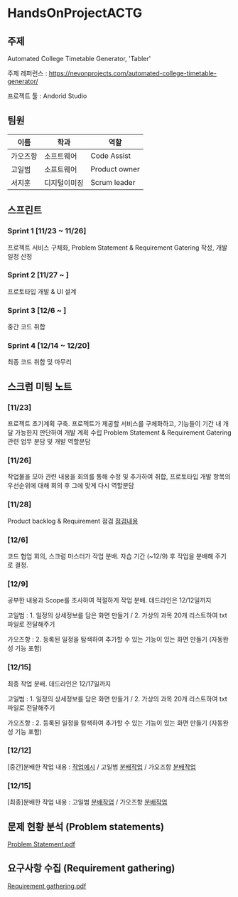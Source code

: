 # HandsOnProjectACTG

## 주제
 Automated College Timetable Generator, 'Tabler'

 주제 레퍼런스 : https://nevonprojects.com/automated-college-timetable-generator/

 프로젝트 툴 : Andorid Studio



## 팀원
|이름|학과|역할|
|------|---|----|
|가오즈항|소프트웨어|Code Assist|
|고일범|소프트웨어|Product owner|
|서지훈|디지털이미징|Scrum leader|




## 스프린트
  ### Sprint 1 [11/23 ~ 11/26]
  프로젝트 서비스 구체화, Problem Statement & Requirement Gatering 작성, 개발 일정 산정 

  ### Sprint 2 [11/27 ~ ]
  프로토타입 개발 & UI 설계 
  
  ### Sprint 3 [12/6 ~ ]
  중간 코드 취합
  
  ### Sprint 4 [12/14 ~ 12/20]
  최종 코드 취합 및 마무리
 
 
## 스크럼 미팅 노트
   ### [11/23] 
   프로젝트 초기계획 구축. 프로젝트가 제공할 서비스를 구체화하고, 기능들이 기간 내 개달 가능한지 판단하여 개발 계획 수립
   Problem Statement & Requirement Gatering 관련 업무 분담 및 개발 역할분담
 
   ### [11/26] 
   작업물을 모아 관련 내용을 회의를 통해 수정 및 추가하여 취합, 프로토타입 개발 항목의 우선순위에 대해 회의 후 그에 맞게 다시 역할분담
 
   ### [11/28]
   Product backlog & Requirement 점검   <a href="https://github.com/joasjh/HandsOnProjectACTG/blob/main/Document/Product%20backlog.pdf">점검내용</a>

   ### [12/6]
   코드 협업 회의, 스크럼 마스터가 작업 분배. 자습 기간 (~12/9) 후 작업을 분배해 주기로 결정.
 
   ### [12/9]
   공부한 내용과 Scope를 조사하여 적절하게 작업 분배. 데드라인은 12/12일까지
   
   고일범 : 1. 일정의 상세정보를 담은 화면 만들기 / 2. 가상의 과목 20개 리스트하여 txt파일로 전달해주기
   
   가오즈항 : 2. 등록된 일정을 탐색하여 추가할 수 있는 기능이 있는 화면 만들기 (자동완성 기능 포함)
   
   ### [12/15]
   최종 작업 분배. 데드라인은 12/17일까지
   
   고일범 : 1. 일정의 상세정보를 담은 화면 만들기 / 2. 가상의 과목 20개 리스트하여 txt파일로 전달해주기
   
   가오즈항 : 2. 등록된 일정을 탐색하여 추가할 수 있는 기능이 있는 화면 만들기 (자동완성 기능 포함)
   
   
   
   ### [12/12]
   [중간]분배한 작업 내용 : <a href="https://github.com/joasjh/HandsOnProjectACTG/blob/main/Document/ContributionCheck/Example.pdf">작업예시</a>
   / 고일범 <a href="https://github.com/joasjh/HandsOnProjectACTG/blob/main/Document/ContributionCheck/%EB%B6%84%EB%B0%B0_%EA%B3%A0%EC%9D%BC%EB%B2%94_Part.pdf">분배작업</a> / 가오즈항  <a href="https://github.com/joasjh/HandsOnProjectACTG/blob/main/Document/ContributionCheck/%EB%B6%84%EB%B0%B0_%EA%B0%80%EC%98%A4%EC%A6%88%ED%95%AD_Part.pdf">분배작업</a>
   
   
   ### [12/15]
   [최종]분배한 작업 내용 : 고일범 <a href="https://github.com/joasjh/HandsOnProjectACTG/blob/main/Document/ContributionCheck/%EC%B5%9C%EC%A2%85%EB%B6%84%EB%B0%B0_%EA%B3%A0%EC%9D%BC%EB%B2%94.pptx">분배작업</a> / 가오즈항  <a href="https://github.com/joasjh/HandsOnProjectACTG/blob/main/Document/ContributionCheck/%EC%B5%9C%EC%A2%85%EB%B6%84%EB%B0%B0_%EA%B0%80%EC%98%A4%EC%A6%88%ED%95%AD.pptx">분배작업</a>
   
   
## 문제 현황 분석 (Problem statements)
<a href="https://github.com/joasjh/HandsOnProjectACTG/blob/main/Document/Problem%20Statement.pdf">Problem Statement.pdf</a>




## 요구사항 수집 (Requirement gathering)
<a href="https://github.com/joasjh/HandsOnProjectACTG/blob/main/Document/Requirement%20Gathering.pdf">Requirement gathering.pdf</a>
